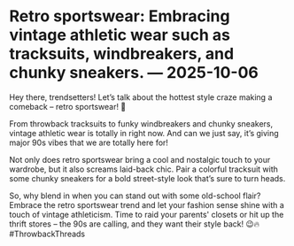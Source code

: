 # Retro sportswear: Embracing vintage athletic wear such as tracksuits, windbreakers, and chunky sneakers. — 2025-10-06

Hey there, trendsetters! Let’s talk about the hottest style craze making a comeback – retro sportswear! 🌟

From throwback tracksuits to funky windbreakers and chunky sneakers, vintage athletic wear is totally in right now. And can we just say, it’s giving major 90s vibes that we are totally here for!

Not only does retro sportswear bring a cool and nostalgic touch to your wardrobe, but it also screams laid-back chic. Pair a colorful tracksuit with some chunky sneakers for a bold street-style look that’s sure to turn heads.

So, why blend in when you can stand out with some old-school flair? Embrace the retro sportswear trend and let your fashion sense shine with a touch of vintage athleticism. Time to raid your parents' closets or hit up the thrift stores – the 90s are calling, and they want their style back! 😉🔥 #ThrowbackThreads